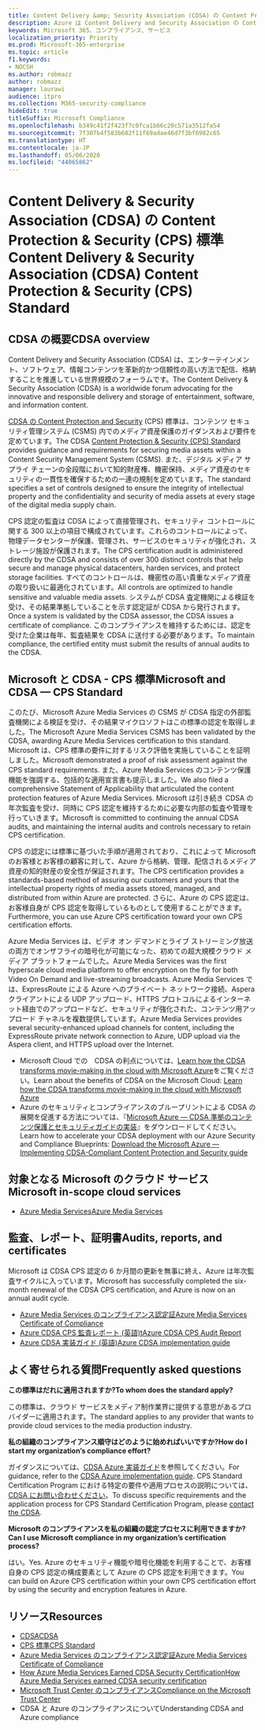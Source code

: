 ```yaml
---
title: Content Delivery &amp; Security Association (CDSA) の Content Protection &amp; Security (CPS) 標準
description: Azure は Content Delivery and Security Association の Content Protection and Security 標準の認証を取得しています。
keywords: Microsoft 365、コンプライアンス、サービス
localization_priority: Priority
ms.prod: Microsoft-365-enterprise
ms.topic: article
f1.keywords:
- NOCSH
ms.author: robmazz
author: robmazz
manager: laurawi
audience: itpro
ms.collection: M365-security-compliance
hideEdit: true
titleSuffix: Microsoft Compliance
ms.openlocfilehash: b349c41f2f423f7c0fca1b66c20c571a3512fa54
ms.sourcegitcommit: 7f307b4f583b602f11f69adae46d7f3bf6982c65
ms.translationtype: HT
ms.contentlocale: ja-JP
ms.lasthandoff: 05/06/2020
ms.locfileid: "44065862"
---
```

# <a name="content-delivery--security-association-cdsa-content-protection--security-cps-standard"></a><span data-ttu-id="3f936-104">Content Delivery &amp; Security Association (CDSA) の Content Protection &amp; Security (CPS) 標準</span><span class="sxs-lookup"><span data-stu-id="3f936-104">Content Delivery & Security Association (CDSA) Content Protection & Security (CPS) Standard</span></span>

## <a name="cdsa-overview"></a><span data-ttu-id="3f936-105">CDSA の概要</span><span class="sxs-lookup"><span data-stu-id="3f936-105">CDSA overview</span></span>

<span data-ttu-id="3f936-106">Content Delivery and Security Association (CDSA) は、エンターテインメント、ソフトウェア、情報コンテンツを革新的かつ信頼性の高い方法で配信、格納することを推進している世界規模のフォーラムです。</span><span class="sxs-lookup"><span data-stu-id="3f936-106">The Content Delivery & Security Association (CDSA) is a worldwide forum advocating for the innovative and responsible delivery and storage of entertainment, software, and information content.</span></span>

<span data-ttu-id="3f936-107">[CDSA の Content Protection and Security](https://aka.ms/cdsa-standard) (CPS) 標準は、コンテンツ セキュリティ管理システム (CSMS) 内でのメディア資産保護のガイダンスおよび要件を定めています。</span><span class="sxs-lookup"><span data-stu-id="3f936-107">The CDSA [Content Protection & Security (CPS) Standard](https://aka.ms/cdsa-standard) provides guidance and requirements for securing media assets within a Content Security Management System (CSMS).</span></span> <span data-ttu-id="3f936-108">また、デジタル メディア サプライ チェーンの全段階において知的財産権、機密保持、メディア資産のセキュリティの一貫性を確保するための一連の規制を定めています。</span><span class="sxs-lookup"><span data-stu-id="3f936-108">The standard specifies a set of controls designed to ensure the integrity of intellectual property and the confidentiality and security of media assets at every stage of the digital media supply chain.</span></span>

<span data-ttu-id="3f936-109">CPS 認定の監査は CDSA によって直接管理され、セキュリティ コントロールに関する 300 以上の項目で構成されています。これらのコントロールによって、物理データセンターが保護、管理され、サービスのセキュリティが強化され、ストレージ施設が保護されます。</span><span class="sxs-lookup"><span data-stu-id="3f936-109">The CPS certification audit is administered directly by the CDSA and consists of over 300 distinct controls that help secure and manage physical datacenters, harden services, and protect storage facilities.</span></span> <span data-ttu-id="3f936-110">すべてのコントロールは、機密性の高い貴重なメディア資産の取り扱いに最適化されています。</span><span class="sxs-lookup"><span data-stu-id="3f936-110">All controls are optimized to handle sensitive and valuable media assets.</span></span> <span data-ttu-id="3f936-111">システムが CDSA 査定機関による検証を受け、その結果準拠していることを示す認定証が CDSA から発行されます。</span><span class="sxs-lookup"><span data-stu-id="3f936-111">Once a system is validated by the CDSA assessor, the CDSA issues a certificate of compliance.</span></span> <span data-ttu-id="3f936-112">このコンプライアンスを維持するためには、認定を受けた企業は毎年、監査結果を CDSA に送付する必要があります。</span><span class="sxs-lookup"><span data-stu-id="3f936-112">To maintain compliance, the certified entity must submit the results of annual audits to the CDSA.</span></span>

## <a name="microsoft-and-cdsa--cps-standard"></a><span data-ttu-id="3f936-113">Microsoft と CDSA - CPS 標準</span><span class="sxs-lookup"><span data-stu-id="3f936-113">Microsoft and CDSA — CPS Standard</span></span>

<span data-ttu-id="3f936-114">このたび、Microsoft Azure Media Services の CSMS が CDSA 指定の外部監査機関による検証を受け、その結果マイクロソフトはこの標準の認定を取得しました。</span><span class="sxs-lookup"><span data-stu-id="3f936-114">The Microsoft Azure Media Services CSMS has been validated by the CDSA, awarding Azure Media Services certification to this standard.</span></span> <span data-ttu-id="3f936-115">Microsoft は、CPS 標準の要件に対するリスク評価を実施していることを証明しました。</span><span class="sxs-lookup"><span data-stu-id="3f936-115">Microsoft demonstrated a proof of risk assessment against the CPS standard requirements.</span></span> <span data-ttu-id="3f936-116">また、Azure Media Services のコンテンツ保護機能を強調する、包括的な適用宣言書も提示しました。</span><span class="sxs-lookup"><span data-stu-id="3f936-116">We also filed a comprehensive Statement of Applicability that articulated the content protection features of Azure Media Services.</span></span> <span data-ttu-id="3f936-117">Microsoft は引き続き CDSA の年次監査を受け、同時に CPS 認定を維持するために必要な内部の監査や管理を行っていきます。</span><span class="sxs-lookup"><span data-stu-id="3f936-117">Microsoft is committed to continuing the annual CDSA audits, and maintaining the internal audits and controls necessary to retain CPS certification.</span></span>

<span data-ttu-id="3f936-118">CPS の認定には標準に基づいた手順が適用されており、これによって Microsoft のお客様とお客様の顧客に対して、Azure から格納、管理、配信されるメディア資産の知的財産の安全性が保証されます。</span><span class="sxs-lookup"><span data-stu-id="3f936-118">The CPS certification provides a standards-based method of assuring our customers and yours that the intellectual property rights of media assets stored, managed, and distributed from within Azure are protected.</span></span> <span data-ttu-id="3f936-119">さらに、Azure の CPS 認定は、お客様自身が CPS 認定を取得しているものとして使用することができます。</span><span class="sxs-lookup"><span data-stu-id="3f936-119">Furthermore, you can use Azure CPS certification toward your own CPS certification efforts.</span></span>

<span data-ttu-id="3f936-120">Azure Media Services は、ビデオ オン デマンドとライブ ストリーミング放送の両方でオンザフライの暗号化が可能になった、初めての超大規模クラウド メディア プラットフォームでした。</span><span class="sxs-lookup"><span data-stu-id="3f936-120">Azure Media Services was the first hyperscale cloud media platform to offer encryption on the fly for both Video On Demand and live-streaming broadcasts.</span></span> <span data-ttu-id="3f936-121">Azure Media Services では、ExpressRoute による Azure へのプライベート ネットワーク接続、Aspera クライアントによる UDP アップロード、HTTPS プロトコルによるインターネット経由でのアップロードなど、セキュリティが強化された、コンテンツ用アップロード チャネルを複数提供しています。</span><span class="sxs-lookup"><span data-stu-id="3f936-121">Azure Media Services provides several security-enhanced upload channels for content, including the ExpressRoute private network connection to Azure, UDP upload via the Aspera client, and HTTPS upload over the Internet.</span></span>

- <span data-ttu-id="3f936-122">Microsoft Cloud での　CDSA の利点については、[Learn how the CDSA transforms movie-making in the cloud with Microsoft Azure](https://customers.microsoft.com/story/cdsa-nonprofit-azure-sharepoint-office365-mobility-security-en)をご覧ください。</span><span class="sxs-lookup"><span data-stu-id="3f936-122">Learn about the benefits of CDSA on the Microsoft Cloud: [Learn how the CDSA transforms movie-making in the cloud with Microsoft Azure](https://customers.microsoft.com/story/cdsa-nonprofit-azure-sharepoint-office365-mobility-security-en)</span></span>
- <span data-ttu-id="3f936-123">Azure のセキュリティとコンプライアンスのブループリントによる CDSA の展開を促進する方法については、『[Microsoft Azure — 
CDSA 準拠のコンテンツ保護とセキュリティガイドの実装](https://gallery.technet.microsoft.com/Azure-Implementing-CDSA-8087c7a2)』をダウンロードしてください。</span><span class="sxs-lookup"><span data-stu-id="3f936-123">Learn how to accelerate your CDSA deployment with our Azure Security and Compliance Blueprints: [Download the Microsoft Azure — Implementing CDSA-Compliant Content Protection and Security guide](https://gallery.technet.microsoft.com/Azure-Implementing-CDSA-8087c7a2)</span></span>

## <a name="microsoft-in-scope-cloud-services"></a><span data-ttu-id="3f936-124">対象となる Microsoft のクラウド サービス</span><span class="sxs-lookup"><span data-stu-id="3f936-124">Microsoft in-scope cloud services</span></span>

- [<span data-ttu-id="3f936-125">Azure Media Services</span><span class="sxs-lookup"><span data-stu-id="3f936-125">Azure Media Services</span></span>](https://aka.ms/AzureCompliance)

## <a name="audits-reports-and-certificates"></a><span data-ttu-id="3f936-126">監査、レポート、証明書</span><span class="sxs-lookup"><span data-stu-id="3f936-126">Audits, reports, and certificates</span></span>

<span data-ttu-id="3f936-127">Microsoft は CDSA CPS 認定の 6 か月間の更新を無事に終え、Azure は年次監査サイクルに入っています。</span><span class="sxs-lookup"><span data-stu-id="3f936-127">Microsoft has successfully completed the six-month renewal of the CDSA CPS certification, and Azure is now on an annual audit cycle.</span></span>

- [<span data-ttu-id="3f936-128">Azure Media Services のコンプライアンス認定証</span><span class="sxs-lookup"><span data-stu-id="3f936-128">Azure Media Services Certificate of Compliance</span></span>](https://aka.ms/cdsa-cert)
- [<span data-ttu-id="3f936-129">Azure CDSA CPS 監査レポート (英語)t</span><span class="sxs-lookup"><span data-stu-id="3f936-129">Azure CDSA CPS Audit Report</span></span>](https://aka.ms/AzureCDSACPSAuditReport)
- [<span data-ttu-id="3f936-130">Azure CDSA 実装ガイド (英語)</span><span class="sxs-lookup"><span data-stu-id="3f936-130">Azure CDSA implementation guide</span></span>](https://aka.ms/AzureCDSAImplementationGuide)

## <a name="frequently-asked-questions"></a><span data-ttu-id="3f936-131">よく寄せられる質問</span><span class="sxs-lookup"><span data-stu-id="3f936-131">Frequently asked questions</span></span>

<span data-ttu-id="3f936-132">**この標準はだれに適用されますか?**</span><span class="sxs-lookup"><span data-stu-id="3f936-132">**To whom does the standard apply?**</span></span>

<span data-ttu-id="3f936-133">この標準は、クラウド サービスをメディア制作業界に提供する意思があるプロバイダーに適用されます。</span><span class="sxs-lookup"><span data-stu-id="3f936-133">The standard applies to any provider that wants to provide cloud services to the media production industry.</span></span>

<span data-ttu-id="3f936-134">**私の組織のコンプライアンス順守はどのように始めればいいですか?**</span><span class="sxs-lookup"><span data-stu-id="3f936-134">**How do I start my organization’s compliance effort?**</span></span>

<span data-ttu-id="3f936-135">ガイダンスについては、[CDSA Azure 実装ガイド](https://aka.ms/cdsaprotectsecure)を参照してください。</span><span class="sxs-lookup"><span data-stu-id="3f936-135">For guidance, refer to the [CDSA Azure implementation guide](https://aka.ms/cdsaprotectsecure).</span></span> <span data-ttu-id="3f936-136">CPS Standard Certification Program における特定の要件や適用プロセスの説明については、[CDSA にお問い合わせください](https://go.microsoft.com/fwlink/p/?linkid=2099484)。</span><span class="sxs-lookup"><span data-stu-id="3f936-136">To discuss specific requirements and the application process for CPS Standard Certification Program, please [contact the CDSA](https://go.microsoft.com/fwlink/p/?linkid=2099484).</span></span>

<span data-ttu-id="3f936-137">**Microsoft のコンプライアンスを私の組織の認定プロセスに利用できますか?**</span><span class="sxs-lookup"><span data-stu-id="3f936-137">**Can I use Microsoft compliance in my organization’s certification process?**</span></span>

<span data-ttu-id="3f936-138">はい。</span><span class="sxs-lookup"><span data-stu-id="3f936-138">Yes.</span></span> <span data-ttu-id="3f936-139">Azure のセキュリティ機能や暗号化機能を利用することで、お客様自身の CPS 認定の構成要素として Azure の CPS 認定を利用できます。</span><span class="sxs-lookup"><span data-stu-id="3f936-139">You can build on Azure CPS certification within your own CPS certification effort by using the security and encryption features in Azure.</span></span>

## <a name="resources"></a><span data-ttu-id="3f936-140">リソース</span><span class="sxs-lookup"><span data-stu-id="3f936-140">Resources</span></span>

- [<span data-ttu-id="3f936-141">CDSA</span><span class="sxs-lookup"><span data-stu-id="3f936-141">CDSA</span></span>](https://www.cdsaonline.org/)
- [<span data-ttu-id="3f936-142">CPS 標準</span><span class="sxs-lookup"><span data-stu-id="3f936-142">CPS Standard</span></span>](https://aka.ms/cdsa-standard)
- [<span data-ttu-id="3f936-143">Azure Media Services のコンプライアンス認定証</span><span class="sxs-lookup"><span data-stu-id="3f936-143">Azure Media Services Certificate of Compliance</span></span>](https://aka.ms/cdsa-cert)
- [<span data-ttu-id="3f936-144">How Azure Media Services Earned CDSA Security Certification</span><span class="sxs-lookup"><span data-stu-id="3f936-144">How Azure Media Services earned CDSA security certification</span></span>](https://johndeutscher.com/2015/04/14/how-azure-media-services-earned-cdsa-security-certification/)
- [<span data-ttu-id="3f936-145">Microsoft Trust Center のコンプライアンス</span><span class="sxs-lookup"><span data-stu-id="3f936-145">Compliance on the Microsoft Trust Center</span></span>](https://www.microsoft.com/trust-center/compliance/compliance-overview)
- <span data-ttu-id="3f936-146">CDSA と Azure のコンプライアンスについて</span><span class="sxs-lookup"><span data-stu-id="3f936-146">Understanding CDSA and Azure compliance</span></span>
